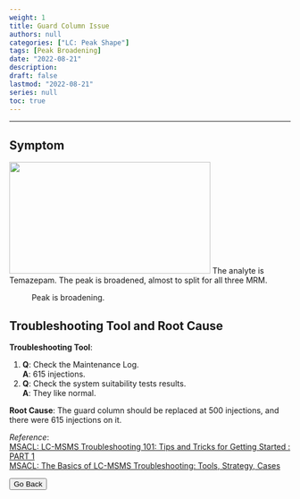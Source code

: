 ```yaml
---
weight: 1
title: Guard Column Issue
authors: null
categories: ["LC: Peak Shape"]
tags: [Peak Broadening]
date: "2022-08-21"
description:  
draft: false
lastmod: "2022-08-21"
series: null
toc: true
---
```




<!--more-->
---

## Symptom
<div class = "row">
<img width ="360" height= "200" src = "/docs/images/Screenshot 2022-08-18 154827.png"/>   
The analyte is Temazepam.  The peak is broadened, almost to split for all three MRM.
<figure>Peak is broadening.</figure> 
</div>

## Troubleshooting Tool and Root Cause

<div class = "row">

<b>Troubleshooting Tool</b>: 
1) <b>Q</b>: Check the Maintenance Log.   
<b>A</b>: 615 injections.
2) <b>Q</b>: Check the system suitability tests results.    
<b>A</b>: They like normal.  


<b>Root Cause</b>: The guard column should be replaced at 500 injections, and there were 615 injections on it.  

</div>

*Reference*:  
[MSACL: LC-MSMS Troubleshooting 101: Tips and Tricks for Getting Started : PART 1](https://www.msacl.org/index.php?header=Learning_Center&tab=Video_Library&subtab=Search_Video_Library)  
[MSACL: The Basics of LC-MSMS Troubleshooting: Tools, Strategy, Cases](https://www.msacl.org/index.php?header=Learning_Center&tab=Video_Library&subtab=Search_Video_Library)  

<button class="button" onclick="history.back()">Go Back</button>